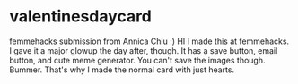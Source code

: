 # valentinesdaycard
femmehacks submission from Annica Chiu :)
HI I made this at femmehacks. I gave it a major glowup the day after, though.
It has a save button, email button, and cute meme generator.
You can't save the images though. Bummer. That's why I made the normal card with just hearts.
